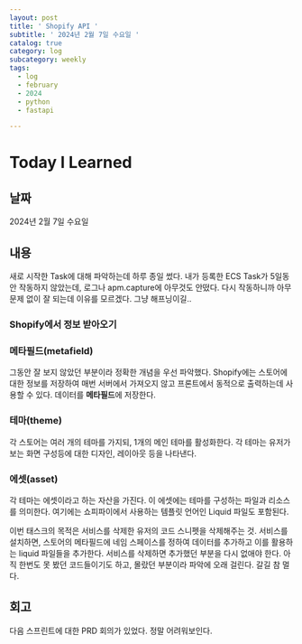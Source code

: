 ```yaml
---
layout: post
title: ' Shopify API '
subtitle: ' 2024년 2월 7일 수요일 '
catalog: true
category: log
subcategory: weekly
tags:
  - log
  - february
  - 2024
  - python
  - fastapi

---
```


# Today I Learned

## 날짜

2024년 2월 7일 수요일

## 내용

 새로 시작한 Task에 대해 파악하는데 하루 종일 썼다.  내가 등록한 ECS Task가 5일동안 작동하지 않았는데, 로그나 apm.capture에 아무것도 안떴다. 다시 작동하니까 아무 문제 없이 잘 되는데 이유를 모르겠다. 그냥 해프닝이길..

### Shopify에서 정보 받아오기

### 메타필드(metafield)

 그동안 잘 보지 않았던 부분이라 정확한 개념을 우선 파악했다. Shopify에는 스토어에 대한 정보를 저장하여 매번 서버에서 가져오지 않고 프론트에서 동적으로 출력하는데 사용할 수 있다. 데이터를 **메타필드**에 저장한다.

### 테마(theme)

 각 스토어는 여러 개의 테마를 가지되, 1개의 메인 테마를 활성화한다. 각 테마는 유저가 보는 화면 구성등에 대한 디자인, 레이아웃 등을 나타낸다. 

### 에셋(asset)

 각 테마는 에셋이라고 하는 자산을 가진다. 이 에셋에는 테마를 구성하는 파일과 리소스를 의미한다. 여기에는 쇼피파이에서 사용하는 템플릿 언어인 Liquid 파일도 포함된다.

 이번 태스크의 목적은 서비스를 삭제한 유저의 코드 스니펫을 삭제해주는 것. 서비스를 설치하면, 스토어의 메타필드에 네임 스페이스를 정하여 데이터를 추가하고 이를 활용하는 liquid 파일들을 추가한다. 서비스를 삭제하면 추가했던 부분을 다시 없애야 한다. 아직 한번도 못 봤던 코드들이기도 하고, 몰랐던 부분이라 파악에 오래 걸린다. 갈길 참 멀다.

## 회고

 다음 스프린트에 대한 PRD 회의가 있었다. 정말 어려워보인다.
